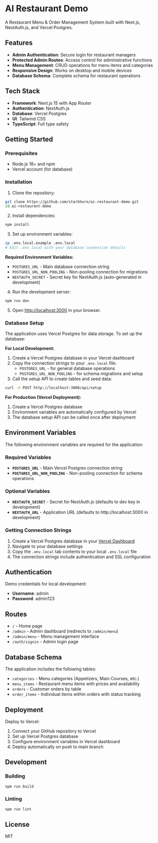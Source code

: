 # AI Restaurant Demo

A Restaurant Menu & Order Management System built with Next.js, NextAuth.js, and Vercel Postgres.

## Features

- **Admin Authentication**: Secure login for restaurant managers
- **Protected Admin Routes**: Access control for administrative functions
- **Menu Management**: CRUD operations for menu items and categories
- **Responsive Design**: Works on desktop and mobile devices
- **Database Schema**: Complete schema for restaurant operations

## Tech Stack

- **Framework**: Next.js 15 with App Router
- **Authentication**: NextAuth.js
- **Database**: Vercel Postgres
- **UI**: Tailwind CSS
- **TypeScript**: Full type safety

## Getting Started

### Prerequisites

- Node.js 18+ and npm
- Vercel account (for database)

### Installation

1. Clone the repository:
```bash
git clone https://github.com/starkhorn/ai-restaurant-demo.git
cd ai-restaurant-demo
```

2. Install dependencies:
```bash
npm install
```

3. Set up environment variables:
```bash
cp .env.local.example .env.local
# Edit .env.local with your database connection details
```

**Required Environment Variables:**
- `POSTGRES_URL` - Main database connection string
- `POSTGRES_URL_NON_POOLING` - Non-pooling connection for migrations
- `NEXTAUTH_SECRET` - Secret key for NextAuth.js (auto-generated in development)

4. Run the development server:
```bash
npm run dev
```

5. Open [http://localhost:3000](http://localhost:3000) in your browser.

### Database Setup

The application uses Vercel Postgres for data storage. To set up the database:

**For Local Development:**
1. Create a Vercel Postgres database in your Vercel dashboard
2. Copy the connection strings to your `.env.local` file:
   - `POSTGRES_URL` - for general database operations
   - `POSTGRES_URL_NON_POOLING` - for schema migrations and setup
3. Call the setup API to create tables and seed data:

```bash
curl -X POST http://localhost:3000/api/setup
```

**For Production (Vercel Deployment):**
1. Create a Vercel Postgres database
2. Environment variables are automatically configured by Vercel
3. The database setup API can be called once after deployment

## Environment Variables

The following environment variables are required for the application:

### Required Variables
- **`POSTGRES_URL`** - Main Vercel Postgres connection string
- **`POSTGRES_URL_NON_POOLING`** - Non-pooling connection for schema operations

### Optional Variables
- **`NEXTAUTH_SECRET`** - Secret for NextAuth.js (defaults to dev key in development)
- **`NEXTAUTH_URL`** - Application URL (defaults to http://localhost:3000 in development)

### Getting Connection Strings
1. Create a Vercel Postgres database in your [Vercel Dashboard](https://vercel.com/dashboard)
2. Navigate to your database settings
3. Copy the `.env.local` tab contents to your local `.env.local` file
4. The connection strings include authentication and SSL configuration

## Authentication

Demo credentials for local development:
- **Username**: admin
- **Password**: admin123

## Routes

- `/` - Home page
- `/admin` - Admin dashboard (redirects to `/admin/menu`)
- `/admin/menu` - Menu management interface
- `/auth/signin` - Admin login page

## Database Schema

The application includes the following tables:

- `categories` - Menu categories (Appetizers, Main Courses, etc.)
- `menu_items` - Restaurant menu items with prices and availability
- `orders` - Customer orders by table
- `order_items` - Individual items within orders with status tracking

## Deployment

Deploy to Vercel:

1. Connect your GitHub repository to Vercel
2. Set up Vercel Postgres database
3. Configure environment variables in Vercel dashboard
4. Deploy automatically on push to main branch

## Development

### Building

```bash
npm run build
```

### Linting

```bash
npm run lint
```

## License

MIT